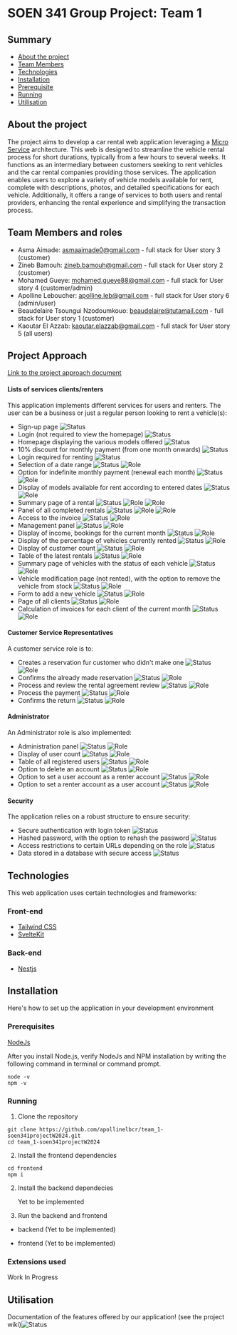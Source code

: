 # SOEN 341 Group Project: Team 1

## Summary

* [About the project](#about-the-project)
* [Team Members](#team-members)
* [Technologies](#technologies)
* [Installation](#installation)
* [Prerequisite](#prerequisites)
* [Running](#running)
* [Utilisation](#utilisation)



## About the project

The project aims to develop a car rental web application leveraging a [Micro Service](https://learn.microsoft.com/en-us/azure/architecture/guide/architecture-styles/microservices) architecture. 
This web is designed to streamline the vehicle rental process for short durations, typically from a 
few hours to several weeks. It functions as an intermediary between customers seeking to rent vehicles and the car 
rental companies providing those services. The application enables users to explore a variety of vehicle models 
available for rent, complete with descriptions, photos, and detailed specifications for each vehicle. Additionally, 
it offers a range of services to both users and rental providers, enhancing the rental experience and simplifying the 
transaction process.

## Team Members and roles

- Asma Aimade: asmaaimade0@gmail.com - full stack for User story 3 (customer)
- Zineb Bamouh: zineb.bamouh@gmail.com - full stack for User story 2 (customer)
- Mohamed Gueye: mohamed.gueye88@gmail.com - full stack for User story 4 (customer/admin)
- Apolline Leboucher: apolline.leb@gmail.com - full stack for User story 6 (admin/user)
- Beaudelaire Tsoungui Nzodoumkouo: beaudelaire@tutamail.com - full stack for User story 1 (customer)
- Kaoutar El Azzab: kaoutar.elazzab@gmail.com - full stack for User story 5 (all users)

## Project Approach
[Link to the project approach document](https://docs.google.com/document/d/1U6NiEDSAmT1NGRBFCFDgL9N2u6lD7lsj/edit)

#### Lists of services clients/renters

This application implements different services for users and renters. The user can be a business or just a regular person looking to rent a vehicle(s):

* Sign-up page
  ![Status][s-todo]
* Login (not required to view the homepage)
  ![Status][s-todo]
* Homepage displaying the various models offered
  ![Status][s-todo]
* 10% discount for monthly payment (from one month onwards)
  ![Status][s-todo]
* Login required for renting
  ![Status][s-todo]
* Selection of a date range
  ![Status][s-todo] ![Role][s-customer]
* Option for indefinite monthly payment (renewal each month)
  ![Status][s-todo] ![Role][s-customer]
* Display of models available for rent according to entered dates
  ![Status][s-todo] ![Role][s-customer]
* Summary page of a rental
  ![Status][s-todo] ![Role][s-customer] ![Role][s-renter]
* Panel of all completed rentals
  ![Status][s-todo] ![Role][s-customer] ![Role][s-renter]
* Access to the invoice
  ![Status][s-todo] ![Role][s-renter]
* Management panel
  ![Status][s-todo] ![Role][s-renter]
* Display of income, bookings for the current month
  ![Status][s-todo] ![Role][s-renter]
* Display of the percentage of vehicles currently rented
  ![Status][s-todo] ![Role][s-renter]
* Display of customer count
  ![Status][s-todo] ![Role][s-renter]
* Table of the latest rentals
  ![Status][s-todo] ![Role][s-renter]
* Summary page of vehicles with the status of each vehicle
  ![Status][s-todo] ![Role][s-renter]
* Vehicle modification page (not rented), with the option to remove the vehicle from stock
  ![Status][s-todo] ![Role][s-renter]
* Form to add a new vehicle
  ![Status][s-todo] ![Role][s-renter]
* Page of all clients
  ![Status][s-todo] ![Role][s-renter]
* Calculation of invoices for each client of the current month
  ![Status][s-todo] ![Role][s-renter]

#### Customer Service Representatives
A customer service role is to:
* Creates a reservation fur customer who didn't make one
  ![Status][s-todo] ![Role][s-renter]
* Confirms the already made reservation 
  ![Status][s-todo] ![Role][s-renter]
* Process and review the rental agreement review
  ![Status][s-todo] ![Role][s-renter]
* Process the payment 
  ![Status][s-todo] ![Role][s-renter]
* Confirms the return
  ![Status][s-todo] ![Role][s-renter]

#### Administrator
An Administrator role is also implemented:
* Administration panel
  ![Status][s-todo] ![Role][s-admin]
* Display of user count
  ![Status][s-todo] ![Role][s-admin]
* Table of all registered users
  ![Status][s-todo] ![Role][s-admin]
* Option to delete an account
  ![Status][s-todo] ![Role][s-admin]
* Option to set a user account as a renter account
  ![Status][s-todo] ![Role][s-admin]
* Option to set a renter account as a user account
  ![Status][s-todo] ![Role][s-admin]

#### Security
The application relies on a robust structure to ensure security:
* Secure authentication with login token
  ![Status][s-todo]
* Hashed password, with the option to rehash the password
  ![Status][s-todo]
* Access restrictions to certain URLs depending on the role
  ![Status][s-todo]
* Data stored in a database with secure access
  ![Status][s-todo]

## Technologies
This web application uses certain technologies and frameworks:

### Front-end
* [Tailwind CSS](https://tailwindcss.com)
* [SvelteKit](https://kit.svelte.dev)

### Back-end
* [Nestjs](https://nestjs.com)

<!-- Installation -->
## Installation

Here's how to set up the application in your development environment

### Prerequisites

[NodeJs](https://nodejs.org/en/download)

After you install Node.js, verify NodeJs and NPM installation by writing the following command in terminal or command prompt.

```
node -v
npm -v
```

### Running

1. Clone the repository
```
git clone https://github.com/apollinelbcr/team_1-soen341projectW2024.git
cd team_1-soen341projectW2024
```

2. Install the frontend dependencies
```
cd frontend
npm i
```

2. Install the backend dependecies

   Yet to be implemented

3. Run the backend and frontend

- backend
  (Yet to be implemented)

- frontend
  (Yet to be implemented)
  

### Extensions used

Work In Progress

<!-- USAGE EXAMPLES -->
## Utilisation

Documentation of the features offered by our application! (see the project wiki)![Status][s-todo]

<!-- MARKDOWN LINKS & IMAGES -->
<!-- https://www.markdownguide.org/basic-syntax/#reference-style-links -->
[s-url]: (#roadmap)
[s-todo]: https://img.shields.io/static/v1?label=Statut&message=Todo&color=blue
[s-in-progress]: https://img.shields.io/static/v1?label=Statut&message=In%20progress&color=orange
[s-finished]: https://img.shields.io/static/v1?label=Statut&message=Finished&color=green
[s-customer]: https://img.shields.io/static/v1?label=Role&message=Customer&color=yellow
[s-renter]: https://img.shields.io/static/v1?label=Role&message=Renter&color=purple
[s-admin]: https://img.shields.io/static/v1?label=Role&message=Admin&color=red
[s-bug]: https://img.shields.io/static/v1?label=Statut&message=Bug&color=purple
[s-frontend]: https://img.shields.io/static/v1?label=Front-end&message=90%&color=green
[s-backend]: https://img.shields.io/static/v1?label=Back-end&message=40%&color=orange
